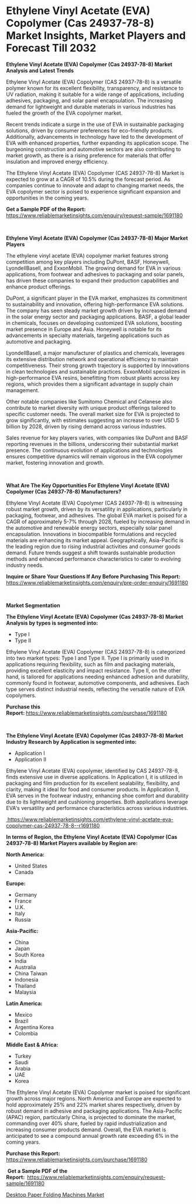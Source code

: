 <p><h1>Ethylene Vinyl Acetate (EVA) Copolymer (Cas 24937-78-8) Market Insights, Market Players and Forecast Till 2032</h1></p><p><strong>Ethylene Vinyl Acetate (EVA) Copolymer (Cas 24937-78-8) Market Analysis and Latest Trends</strong></p>
<p><p>Ethylene Vinyl Acetate (EVA) Copolymer (CAS 24937-78-8) is a versatile polymer known for its excellent flexibility, transparency, and resistance to UV radiation, making it suitable for a wide range of applications, including adhesives, packaging, and solar panel encapsulation. The increasing demand for lightweight and durable materials in various industries has fueled the growth of the EVA copolymer market. </p><p>Recent trends indicate a surge in the use of EVA in sustainable packaging solutions, driven by consumer preferences for eco-friendly products. Additionally, advancements in technology have led to the development of EVA with enhanced properties, further expanding its application scope. The burgeoning construction and automotive sectors are also contributing to market growth, as there is a rising preference for materials that offer insulation and improved energy efficiency.</p><p>The Ethylene Vinyl Acetate (EVA) Copolymer (CAS 24937-78-8) Market is expected to grow at a CAGR of 10.5% during the forecast period. As companies continue to innovate and adapt to changing market needs, the EVA copolymer sector is poised to experience significant expansion and opportunities in the coming years.</p></p>
<p><strong>Get a Sample PDF of the Report:&nbsp;</strong> <a href="https://www.reliablemarketinsights.com/enquiry/request-sample/1691180?utm_campaign=1887&utm_medium=2&utm_source=Github&utm_content=ia&utm_term=07012025&utm_id=ethylene-vinyl-acetate-eva-copolymer-cas-24937-78-8">https://www.reliablemarketinsights.com/enquiry/request-sample/1691180</a></p>
<p>&nbsp;</p>
<p><strong>Ethylene Vinyl Acetate (EVA) Copolymer (Cas 24937-78-8) Major Market Players</strong></p>
<p><p>The ethylene vinyl acetate (EVA) copolymer market features strong competition among key players including DuPont, BASF, Honeywell, LyondellBasell, and ExxonMobil. The growing demand for EVA in various applications, from footwear and adhesives to packaging and solar panels, has driven these companies to expand their production capabilities and enhance product offerings.</p><p>DuPont, a significant player in the EVA market, emphasizes its commitment to sustainability and innovation, offering high-performance EVA solutions. The company has seen steady market growth driven by increased demand in the solar energy sector and packaging applications. BASF, a global leader in chemicals, focuses on developing customized EVA solutions, boosting market presence in Europe and Asia. Honeywell is notable for its advancements in specialty materials, targeting applications such as automotive and packaging.</p><p>LyondellBasell, a major manufacturer of plastics and chemicals, leverages its extensive distribution network and operational efficiency to maintain competitiveness. Their strong growth trajectory is supported by innovations in clean technologies and sustainable practices. ExxonMobil specializes in high-performance EVA resins, benefitting from robust plants across key regions, which provides them a significant advantage in supply chain management.</p><p>Other notable companies like Sumitomo Chemical and Celanese also contribute to market diversity with unique product offerings tailored to specific customer needs. The overall market size for EVA is projected to grow significantly, with estimates suggesting an increase to over USD 5 billion by 2028, driven by rising demand across various industries.</p><p>Sales revenue for key players varies, with companies like DuPont and BASF reporting revenues in the billions, underscoring their substantial market presence. The continuous evolution of applications and technologies ensures competitive dynamics will remain vigorous in the EVA copolymer market, fostering innovation and growth.</p></p>
<p>&nbsp;</p>
<p><strong>What Are The Key Opportunities For Ethylene Vinyl Acetate (EVA) Copolymer (Cas 24937-78-8) Manufacturers?</strong></p>
<p><p>Ethylene Vinyl Acetate (EVA) Copolymer (CAS 24937-78-8) is witnessing robust market growth, driven by its versatility in applications, particularly in packaging, footwear, and adhesives. The global EVA market is poised for a CAGR of approximately 5-7% through 2028, fueled by increasing demand in the automotive and renewable energy sectors, especially solar panel encapsulation. Innovations in biocompatible formulations and recycled materials are enhancing its market appeal. Geographically, Asia-Pacific is the leading region due to rising industrial activities and consumer goods demand. Future trends suggest a shift towards sustainable production methods and enhanced performance characteristics to cater to evolving industry needs.</p></p>
<p><strong>Inquire or Share Your Questions If Any Before Purchasing This Report:</strong> <a href="https://www.reliablemarketinsights.com/enquiry/pre-order-enquiry/1691180?utm_campaign=1887&utm_medium=2&utm_source=Github&utm_content=ia&utm_term=07012025&utm_id=ethylene-vinyl-acetate-eva-copolymer-cas-24937-78-8">https://www.reliablemarketinsights.com/enquiry/pre-order-enquiry/1691180</a></p>
<p>&nbsp;</p>
<p><strong>Market Segmentation</strong></p>
<p><strong>The Ethylene Vinyl Acetate (EVA) Copolymer (Cas 24937-78-8) Market Analysis by types is segmented into:</strong></p>
<p><ul><li>Type I</li><li>Type II</li></ul></p>
<p><p>Ethylene Vinyl Acetate (EVA) Copolymer (CAS 24937-78-8) is categorized into two market types: Type I and Type II. Type I is primarily used in applications requiring flexibility, such as film and packaging materials, providing excellent elasticity and impact resistance. Type II, on the other hand, is tailored for applications needing enhanced adhesion and durability, commonly found in footwear, automotive components, and adhesives. Each type serves distinct industrial needs, reflecting the versatile nature of EVA copolymers.</p></p>
<p><strong>Purchase this Report:&nbsp;</strong><a href="https://www.reliablemarketinsights.com/purchase/1691180?utm_campaign=1887&utm_medium=2&utm_source=Github&utm_content=ia&utm_term=07012025&utm_id=ethylene-vinyl-acetate-eva-copolymer-cas-24937-78-8">https://www.reliablemarketinsights.com/purchase/1691180</a></p>
<p>&nbsp;</p>
<p><strong>The Ethylene Vinyl Acetate (EVA) Copolymer (Cas 24937-78-8) Market Industry Research by Application is segmented into:</strong></p>
<p><ul><li>Application I</li><li>Application II</li></ul></p>
<p><p>Ethylene Vinyl Acetate (EVA) copolymer, identified by CAS 24937-78-8, finds extensive use in diverse applications. In Application I, it is utilized in packaging and film production for its excellent sealability, flexibility, and clarity, making it ideal for food and consumer products. In Application II, EVA serves in the footwear industry, enhancing shoe comfort and durability due to its lightweight and cushioning properties. Both applications leverage EVA's versatility and performance characteristics across various industries.</p></p>
<p><a href="https://www.reliablemarketinsights.com/ethylene-vinyl-acetate-eva-copolymer-cas-24937-78-8--r1691180?utm_campaign=1887&utm_medium=2&utm_source=Github&utm_content=ia&utm_term=07012025&utm_id=ethylene-vinyl-acetate-eva-copolymer-cas-24937-78-8">&nbsp;https://www.reliablemarketinsights.com/ethylene-vinyl-acetate-eva-copolymer-cas-24937-78-8--r1691180</a></p>
<p><strong>In terms of Region, the Ethylene Vinyl Acetate (EVA) Copolymer (Cas 24937-78-8) Market Players available by Region are:</strong></p>
<p>
    <p> <strong> North America: </strong>
        <ul>
            <li>United States</li>
            <li>Canada</li>
        </ul>
        </p> 
    <p> <strong> Europe: </strong>
        <ul>
            <li>Germany</li>
            <li>France</li>
            <li>U.K.</li>
            <li>Italy</li>
            <li>Russia</li>
        </ul>
        </p> 
    <p> <strong> Asia-Pacific: </strong>
        <ul>
            <li>China</li>
            <li>Japan</li>
            <li>South Korea</li>
            <li>India</li>
            <li>Australia</li>
            <li>China Taiwan</li>
            <li>Indonesia</li>
            <li>Thailand</li>
            <li>Malaysia</li>
        </ul>
        </p> 
    <p> <strong> Latin America: </strong>
        <ul>
            <li>Mexico</li>
            <li>Brazil</li>
            <li>Argentina Korea</li>
            <li>Colombia</li>
        </ul>
        </p> 
    <p> <strong> Middle East & Africa: </strong>
        <ul>
            <li>Turkey</li>
            <li>Saudi</li>
            <li>Arabia</li>
            <li>UAE</li>
            <li>Korea</li>
        </ul>
    </p>
    </p>
<p><p>The Ethylene Vinyl Acetate (EVA) Copolymer market is poised for significant growth across major regions. North America and Europe are expected to hold approximately 25% and 22% market shares respectively, driven by robust demand in adhesive and packaging applications. The Asia-Pacific (APAC) region, particularly China, is projected to dominate the market, commanding over 40% share, fueled by rapid industrialization and increasing consumer products demand. Overall, the EVA market is anticipated to see a compound annual growth rate exceeding 6% in the coming years.</p></p>
<p><strong>Purchase this Report: </strong><a href="https://www.reliablemarketinsights.com/purchase/1691180?utm_campaign=1887&utm_medium=2&utm_source=Github&utm_content=ia&utm_term=07012025&utm_id=ethylene-vinyl-acetate-eva-copolymer-cas-24937-78-8">https://www.reliablemarketinsights.com/purchase/1691180</a></p>
<p>&nbsp;<strong>Get a Sample PDF of the Report:&nbsp;&nbsp;</strong><a href="https://www.reliablemarketinsights.com/enquiry/request-sample/1691180?utm_campaign=1887&utm_medium=2&utm_source=Github&utm_content=ia&utm_term=07012025&utm_id=ethylene-vinyl-acetate-eva-copolymer-cas-24937-78-8">https://www.reliablemarketinsights.com/enquiry/request-sample/1691180</a></p>
<p><strong></strong></p>
<p><p><a href="https://github.com/julyju69/Market-Research-Report-List-5/blob/main/desktop-paper-folding-machines-market.md?utm_campaign=1887&utm_medium=2&utm_source=Github&utm_content=ia&utm_term=07012025&utm_id=ethylene-vinyl-acetate-eva-copolymer-cas-24937-78-8">Desktop Paper Folding Machines Market</a></p></p>